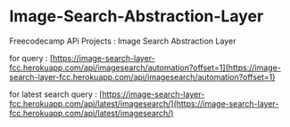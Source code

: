 # Image-Search-Abstraction-Layer
Freecodecamp APi Projects : Image Search Abstraction Layer

for query : [https://image-search-layer-fcc.herokuapp.com/api/imagesearch/automation?offset=1](https://image-search-layer-fcc.herokuapp.com/api/imagesearch/automation?offset=1)

for latest search query : [https://image-search-layer-fcc.herokuapp.com/api/latest/imagesearch/](https://image-search-layer-fcc.herokuapp.com/api/latest/imagesearch/)

